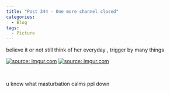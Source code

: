 ```yaml
---
title: "Post 344 - One more channel closed"
categories:
  - Blog
tags:
  - Picture
---
```


believe it or not still think of her everyday , trigger by many things
<br/> 

<a href="https://imgur.com/POb6YIE"><img src="https://i.imgur.com/POb6YIE.jpg" title="source: imgur.com" /></a>
<a href="https://imgur.com/fcIt1Xl"><img src="https://i.imgur.com/fcIt1Xl.jpg" title="source: imgur.com" /></a>

<br/>

u know what masturbation calms ppl down

<script src="https://utteranc.es/client.js"
        repo="serendipityinlife/serendipityinlife.github.io"
        issue-term="pathname"
        theme="github-light"
        crossorigin="anonymous"
        async>
</script>


